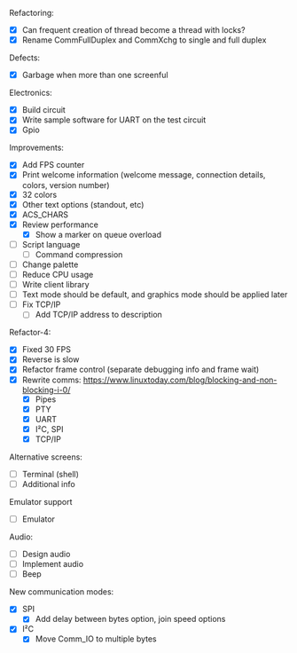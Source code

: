 Refactoring:
  - [x] Can frequent creation of thread become a thread with locks?
  - [x] Rename CommFullDuplex and CommXchg to single and full duplex

Defects:
 - [x] Garbage when more than one screenful

Electronics:
- [x] Build circuit
- [x] Write sample software for UART on the test circuit
- [x] Gpio

Improvements:
  - [x] Add FPS counter
  - [x] Print welcome information (welcome message, connection details, colors, version number)
  - [x] 32 colors
  - [x] Other text options (standout, etc)
  - [x] ACS_CHARS
  - [x] Review performance
    - [x] Show a marker on queue overload
  - [ ] Script language
     - [ ] Command compression
  - [ ] Change palette
  - [ ] Reduce CPU usage
  - [ ] Write client library
  - [ ] Text mode should be default, and graphics mode should be applied later
  - [ ] Fix TCP/IP
      - [ ] Add TCP/IP address to description

Refactor-4:
  - [x] Fixed 30 FPS
  - [x] Reverse is slow
  - [x] Refactor frame control (separate debugging info and frame wait)
  - [x] Rewrite comms: https://www.linuxtoday.com/blog/blocking-and-non-blocking-i-0/
    - [x] Pipes
    - [x] PTY
    - [x] UART
    - [x] I²C, SPI
    - [x] TCP/IP

Alternative screens:
  - [ ] Terminal (shell)
  - [ ] Additional info

Emulator support
  - [ ] Emulator

Audio:
  - [ ] Design audio
  - [ ] Implement audio
  - [ ] Beep

New communication modes:
- [x] SPI
  - [x] Add delay between bytes option, join speed options
- [x] I²C
  - [x] Move Comm_IO to multiple bytes
